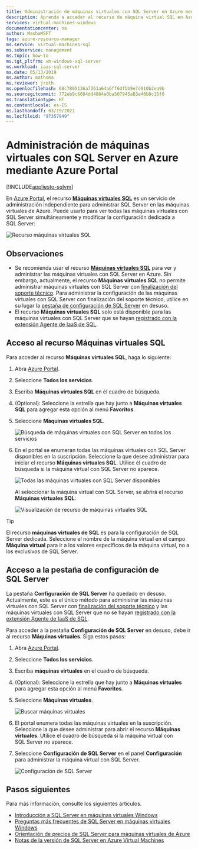 ```yaml
---
title: Administración de máquinas virtuales con SQL Server en Azure mediante Azure Portal | Microsoft Docs
description: Aprenda a acceder al recurso de máquina virtual SQL en Azure Portal para una máquina virtual con SQL Server hospedada en Azure.
services: virtual-machines-windows
documentationcenter: na
author: MashaMSFT
tags: azure-resource-manager
ms.service: virtual-machines-sql
ms.subservice: management
ms.topic: how-to
ms.tgt_pltfrm: vm-windows-sql-server
ms.workload: iaas-sql-server
ms.date: 05/13/2019
ms.author: mathoma
ms.reviewer: jroth
ms.openlocfilehash: 68c7805136a7361a64a6ff6dfbb9e7d910b2ea9b
ms.sourcegitcommit: 772eb9c6684dd4864e0ba507945a83e48b8c16f0
ms.translationtype: HT
ms.contentlocale: es-ES
ms.lasthandoff: 03/19/2021
ms.locfileid: "97357949"
---
```

# <a name="manage-sql-server-vms-in-azure-by-using-the-azure-portal"></a>Administración de máquinas virtuales con SQL Server en Azure mediante Azure Portal
[!INCLUDE[appliesto-sqlvm](../../includes/appliesto-sqlvm.md)]

En [Azure Portal](https://portal.azure.com), el recurso [**Máquinas virtuales SQL**](https://portal.azure.com/#blade/HubsExtension/BrowseResource/resourceType/Microsoft.SqlVirtualMachine%2FSqlVirtualMachines) es un servicio de administración independiente para administrar SQL Server en las máquinas virtuales de Azure. Puede usarlo para ver todas las máquinas virtuales con SQL Server simultáneamente y modificar la configuración dedicada a SQL Server: 

![Recurso máquinas virtuales SQL](./media/manage-sql-vm-portal/sql-vm-manage.png)


## <a name="remarks"></a>Observaciones

- Se recomienda usar el recurso [**Máquinas virtuales SQL**](https://portal.azure.com/#blade/HubsExtension/BrowseResource/resourceType/Microsoft.SqlVirtualMachine%2FSqlVirtualMachines) para ver y administrar las máquinas virtuales con SQL Server en Azure. Sin embargo, actualmente, el recurso **Máquinas virtuales SQL** no permite administrar máquinas virtuales con SQL Server con [finalización del soporte técnico](sql-server-2008-extend-end-of-support.md). Para administrar la configuración de las máquinas virtuales con SQL Server con finalización del soporte técnico, utilice en su lugar la [pestaña de configuración de SQL Server](#access-the-sql-server-configuration-tab) en desuso. 
- El recurso **Máquinas virtuales SQL** solo está disponible para las máquinas virtuales con SQL Server que se hayan [registrado con la extensión Agente de IaaS de SQL](sql-agent-extension-manually-register-single-vm.md). 


## <a name="access-the-sql-virtual-machines-resource"></a>Acceso al recurso Máquinas virtuales SQL
Para acceder al recurso **Máquinas virtuales SQL**, haga lo siguiente:

1. Abra [Azure Portal](https://portal.azure.com). 
1. Seleccione **Todos los servicios**. 
1. Escriba **Máquinas virtuales SQL** en el cuadro de búsqueda.
1. (Optional): Seleccione la estrella que hay junto a **Máquinas virtuales SQL** para agregar esta opción al menú **Favoritos**. 
1. Seleccione **Máquinas virtuales SQL**. 

   ![Búsqueda de máquinas virtuales con SQL Server en todos los servicios](./media/manage-sql-vm-portal/sql-vm-search.png)

1. En el portal se enumeran todas las máquinas virtuales con SQL Server disponibles en la suscripción. Seleccione la que desee administrar para iniciar el recurso **Máquinas virtuales SQL**. Utilice el cuadro de búsqueda si la máquina virtual con SQL Server no aparece. 

   ![Todas las máquinas virtuales con SQL Server disponibles](./media/manage-sql-vm-portal/all-sql-vms.png)

   Al seleccionar la máquina virtual con SQL Server, se abrirá el recurso **Máquinas virtuales SQL**: 


   ![Visualización de recurso de máquinas virtuales SQL](./media/manage-sql-vm-portal/sql-vm-resource.png)

> [!TIP]
> El recurso **máquinas virtuales de SQL** es para la configuración de SQL Server dedicada. Seleccione el nombre de la máquina virtual en el campo **Máquina virtual** para ir a los valores específicos de la máquina virtual, no a los exclusivos de SQL Server. 

## <a name="access-the-sql-server-configuration-tab"></a>Acceso a la pestaña de configuración de SQL Server
La pestaña **Configuración de SQL Server** ha quedado en desuso. Actualmente, este es el único método para administrar las máquinas virtuales con SQL Server con [finalización del soporte técnico](sql-server-2008-extend-end-of-support.md) y las máquinas virtuales con SQL Server que no se hayan [registrado con la extensión Agente de IaaS de SQL](sql-agent-extension-manually-register-single-vm.md).

Para acceder a la pestaña **Configuración de SQL Server** en desuso, debe ir al recurso **Máquinas virtuales**. Siga estos pasos:

1. Abra [Azure Portal](https://portal.azure.com). 
1. Seleccione **Todos los servicios**. 
1. Escriba **máquinas virtuales** en el cuadro de búsqueda.
1. (Optional): Seleccione la estrella que hay junto a **Máquinas virtuales** para agregar esta opción al menú **Favoritos**. 
1. Seleccione **Máquinas virtuales**. 

   ![Buscar máquinas virtuales](./media/manage-sql-vm-portal/vm-search.png)

1. El portal enumera todas las máquinas virtuales en la suscripción. Seleccione la que desee administrar para abrir el recurso **Máquinas virtuales**. Utilice el cuadro de búsqueda si la máquina virtual con SQL Server no aparece. 
1. Seleccione **Configuración de SQL Server** en el panel **Configuración** para administrar la máquina virtual con SQL Server. 

   ![Configuración de SQL Server](./media/manage-sql-vm-portal/sql-vm-configuration.png)

## <a name="next-steps"></a>Pasos siguientes

Para más información, consulte los siguientes artículos. 

* [Introducción a SQL Server en máquinas virtuales Windows](sql-server-on-azure-vm-iaas-what-is-overview.md)
* [Preguntas más frecuentes de SQL Server en máquinas virtuales Windows](frequently-asked-questions-faq.md)
* [Orientación de precios de SQL Server para máquinas virtuales de Azure](pricing-guidance.md)
* [Notas de la versión de SQL Server en Azure Virtual Machines](doc-changes-updates-release-notes.md)


